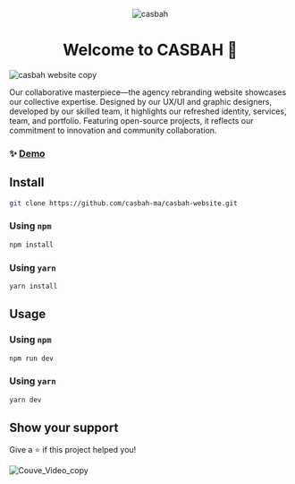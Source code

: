 
<p align="center">
 <img  src="https://github.com/casbah-ma/casbah-website/assets/37486496/42f82b11-8fa8-46c6-b4ae-2d618e0d58b1" alt="casbah" />
</p>

<h1 align="center">Welcome to CASBAH 👋</h1>

![casbah website copy](https://github.com/casbah-ma/casbah-website/assets/37486496/f9c6c337-0e85-4589-8ad5-c7edc86350df)


Our collaborative masterpiece—the agency rebranding website showcases our collective expertise. Designed by our UX/UI and graphic designers, developed by our skilled team, it highlights our refreshed identity, services, team, and portfolio. Featuring open-source projects, it reflects our commitment to innovation and community collaboration.

### ✨ [Demo](https://www.casbah.ma/)

## Install

```sh
git clone https://github.com/casbah-ma/casbah-website.git
```

### Using `npm`

```sh
npm install
```

### Using `yarn`

```sh
yarn install
```

## Usage

### Using `npm`

```sh
npm run dev
```

### Using `yarn`

```sh
yarn dev
```


## Show your support

Give a ⭐️ if this project helped you!

![Couve_Video_copy](https://github.com/casbah-ma/casbah-website/assets/37486496/66236338-8bd4-4a3b-92ce-3f25d398afa8)

